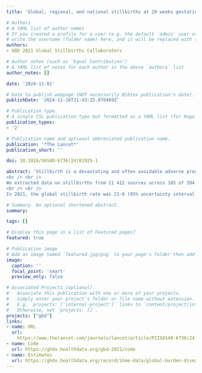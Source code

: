 ```yaml
---
title: 'Global, regional, and national stillbirths at 20 weeks gestation or longer in 204 countries and territories, 1990–2021: findings from the Global Burden of Disease Study 2021'

# Authors
# A YAML list of author names
# If you created a profile for a user (e.g. the default `admin` user at `content/authors/admin/`), 
# write the username (folder name) here, and it will be replaced with their full name and linked to their profile.
authors:
- GBD 2021 Global Stillbirths Collaborators

# Author notes (such as 'Equal Contribution')
# A YAML list of notes for each author in the above `authors` list
author_notes: []

date: '2024-11-01'

# Date to publish webpage (NOT necessarily Bibtex publication's date).
publishDate: '2024-11-16T21:43:25.870489Z'

# Publication type.
# A single CSL publication type but formatted as a YAML list (for Hugo requirements).
publication_types:
- '2'

# Publication name and optional abbreviated publication name.
publication: '*The Lancet*'
publication_short: ''

doi: 10.1016/S0140-6736(24)01925-1

abstract: 'Stillbirth is a devastating and often avoidable adverse pregnancy outcome. Monitoring stillbirth levels and trends—in a comprehensive manner that leaves no one uncounted—is imperative for continuing progress in pregnancy loss reduction. This analysis, completed as part of the Global Burden of Diseases, Injuries, and Risk Factors Study (GBD) 2021, methodically accounted for different stillbirth definitions with the aim of comprehensively estimating all stillbirths at 20 weeks or longer for 204 countries and territories from 1990 to 2021.
<br /> <br />
We extracted data on stillbirths from 11 412 sources across 185 of 204 countries and territories, including 234 surveys, 231 published studies, 1633 vital statistics reports, and 10 585 unique location-year combinations from vital registration systems. Our final dataset comprised 11 different definitions, which were adjusted to match two gestational age thresholds: 20 weeks or longer (reference) and 28 weeks or longer (for comparisons). We modelled the ratio of stillbirth rate to neonatal mortality rate with spatiotemporal Gaussian process regression for each location and year, and then used final GBD 2021 assessments of fertility and all-cause neonatal mortality to calculate total stillbirths. Secondary analyses evaluated the number of stillbirths missed with the more restrictive gestational age definition, trends in stillbirths as a function of Socio-demographic Index, and progress in reducing stillbirths relative to neonatal deaths.
<br /> <br />
In 2021, the global stillbirth rate was 23·0 (95% uncertainty interval [UI] 19·7–27·2) per 1000 births (stillbirths plus livebirths) at 20 weeks' gestation or longer, compared to 16·1 (13·9–19·0) per 1000 births at 28 weeks' gestation or longer. The global neonatal mortality rate in 2021 was 17·1 (14·8–19·9) per 1000 livebirths, corresponding to 2·19 million (1·90–2·55) neonatal deaths. The estimated number of stillbirths occurring at 20 weeks' gestation or longer decreased from 5·08 million (95% UI 4·07–6·35) in 1990 to 3·04 million (2·61–3·62) in 2021, corresponding to a 39·8% (31·8–48·0) reduction, which lagged behind a global improvement in neonatal deaths of 45·6% (36·3–53·1) for the same period (down from 4·03 million [3·86–4·22] neonatal deaths in 1990). Stillbirths in south Asia and sub-Saharan Africa comprised 77·4% (2·35 million of 3·04 million) of the global total, an increase from 60·3% (3·07 million of 5·08 million) in 1990. In 2021, 0·926 million (0·792–1·10) stillbirths, corresponding to 30·5% of the global total (3·04 million), occurred between 20 weeks' gestation and 28 weeks' gestation, with substantial variation at the country level.'

# Summary. An optional shortened abstract.
summary:

tags: []

# Display this page in a list of Featured pages?
featured: true

# Publication image
# Add an image named `featured.jpg/png` to your page's folder then add a caption below.
image:
  caption: ''
  focal_point: 'smart'
  preview_only: false

# Associated Projects (optional).
#   Associate this publication with one or more of your projects.
#   Simply enter your project's folder or file name without extension.
#   E.g. `projects: ['internal-project']` links to `content/project/internal-project/index.md`.
#   Otherwise, set `projects: []`.
projects: ["gbd"]
links:
- name: URL
  url: 
    https://www.thelancet.com/journals/lancet/article/PIIS0140-6736(24)01925-1/fulltext
- name: Code
  url: https://ghdx.healthdata.org/gbd-2021/code
- name: Estimates
  url: https://ghdx.healthdata.org/record/ihme-data/global-burden-disease-study-2021-gbd-2021-stillbirth-estimates-1990-2021 
---
```


